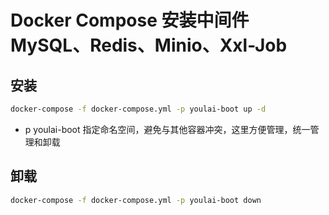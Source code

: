 
#  Docker Compose 安装中间件 MySQL、Redis、Minio、Xxl-Job

## 安装

```bash
docker-compose -f docker-compose.yml -p youlai-boot up -d
```

- p youlai-boot 指定命名空间，避免与其他容器冲突，这里方便管理，统一管理和卸载

## 卸载
```bash
docker-compose -f docker-compose.yml -p youlai-boot down
```

